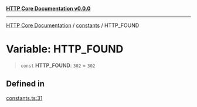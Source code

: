 [**HTTP Core Documentation v0.0.0**](../../README.md)

***

[HTTP Core Documentation](../../modules.md) / [constants](../README.md) / HTTP\_FOUND

# Variable: HTTP\_FOUND

> `const` **HTTP\_FOUND**: `302` = `302`

## Defined in

[constants.ts:31](https://github.com/stonemjs/http-core/blob/24dd4b3f1e59fc19fb65fa5316121fe4b68e4f41/src/constants.ts#L31)

